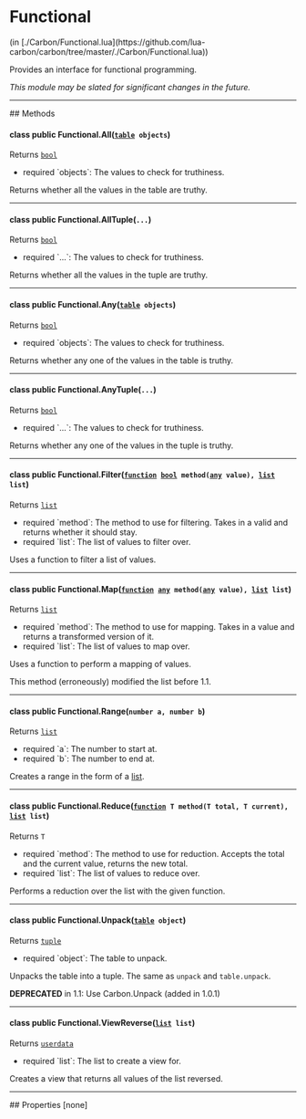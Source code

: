 <h1 class="class-title">Functional</h1>
<span class="file-link">(in [./Carbon/Functional.lua](https://github.com/lua-carbon/carbon/tree/master/./Carbon/Functional.lua))</span><br/>

Provides an interface for functional programming.

*This module may be slated for significant changes in the future.*


<hr />
## Methods
<h4 class="method-name"><span class="doc-scope doc-class">class</span> <span class="doc-visibility doc-public">public</span> Functional.All(<code><a href="Types#table">table</a> objects</code>)</h4>
<p class="method-returns bold">Returns <code><a href="Types#bool">bool</a></code></p>
<ul class="doc-arg-list">
<li><span class="doc-arg-level doc-required">required</span>  `objects`: The values to check for truthiness.</li>
</ul>

Returns whether all the values in the table are truthy.
<hr/>
<h4 class="method-name"><span class="doc-scope doc-class">class</span> <span class="doc-visibility doc-public">public</span> Functional.AllTuple(<code>...</code>)</h4>
<p class="method-returns bold">Returns <code><a href="Types#bool">bool</a></code></p>
<ul class="doc-arg-list">
<li><span class="doc-arg-level doc-required">required</span>  `...`: The values to check for truthiness.</li>
</ul>

Returns whether all the values in the tuple are truthy.
<hr/>
<h4 class="method-name"><span class="doc-scope doc-class">class</span> <span class="doc-visibility doc-public">public</span> Functional.Any(<code><a href="Types#table">table</a> objects</code>)</h4>
<p class="method-returns bold">Returns <code><a href="Types#bool">bool</a></code></p>
<ul class="doc-arg-list">
<li><span class="doc-arg-level doc-required">required</span>  `objects`: The values to check for truthiness.</li>
</ul>

Returns whether any one of the values in the table is truthy.
<hr/>
<h4 class="method-name"><span class="doc-scope doc-class">class</span> <span class="doc-visibility doc-public">public</span> Functional.AnyTuple(<code>...</code>)</h4>
<p class="method-returns bold">Returns <code><a href="Types#bool">bool</a></code></p>
<ul class="doc-arg-list">
<li><span class="doc-arg-level doc-required">required</span>  `...`: The values to check for truthiness.</li>
</ul>

Returns whether any one of the values in the tuple is truthy.
<hr/>
<h4 class="method-name"><span class="doc-scope doc-class">class</span> <span class="doc-visibility doc-public">public</span> Functional.Filter(<code><a href="Types#function">function</a> <a href="Types#bool">bool</a> method(<a href="Types#any">any</a> value), <a href="Types#list">list</a> list</code>)</h4>
<p class="method-returns bold">Returns <code><a href="Types#list">list</a></code></p>
<ul class="doc-arg-list">
<li><span class="doc-arg-level doc-required">required</span>  `method`: The method to use for filtering. Takes in a valid and returns whether it should stay.</li>
<li><span class="doc-arg-level doc-required">required</span>  `list`: The list of values to filter over.</li>
</ul>

Uses a function to filter a list of values.
<hr/>
<h4 class="method-name"><span class="doc-scope doc-class">class</span> <span class="doc-visibility doc-public">public</span> Functional.Map(<code><a href="Types#function">function</a> <a href="Types#any">any</a> method(<a href="Types#any">any</a> value), <a href="Types#list">list</a> list</code>)</h4>
<p class="method-returns bold">Returns <code><a href="Types#list">list</a></code></p>
<ul class="doc-arg-list">
<li><span class="doc-arg-level doc-required">required</span>  `method`: The method to use for mapping. Takes in a value and returns a transformed version of it.</li>
<li><span class="doc-arg-level doc-required">required</span>  `list`: The list of values to map over.</li>
</ul>

Uses a function to perform a mapping of values.

This method (erroneously) modified the list before 1.1.
<hr/>
<h4 class="method-name"><span class="doc-scope doc-class">class</span> <span class="doc-visibility doc-public">public</span> Functional.Range(<code>number a, number b</code>)</h4>
<p class="method-returns bold">Returns <code><a href="Types#list">list</a></code></p>
<ul class="doc-arg-list">
<li><span class="doc-arg-level doc-required">required</span>  `a`: The number to start at.</li>
<li><span class="doc-arg-level doc-required">required</span>  `b`: The number to end at.</li>
</ul>

Creates a range in the form of a <a href="Types#list">list</a>.
<hr/>
<h4 class="method-name"><span class="doc-scope doc-class">class</span> <span class="doc-visibility doc-public">public</span> Functional.Reduce(<code><a href="Types#function">function</a> T method(T total, T current), <a href="Types#list">list</a> list</code>)</h4>
<p class="method-returns bold">Returns <code>T</code></p>
<ul class="doc-arg-list">
<li><span class="doc-arg-level doc-required">required</span>  `method`: The method to use for reduction. Accepts the total and the current value, returns the new total.</li>
<li><span class="doc-arg-level doc-required">required</span>  `list`: The list of values to reduce over.</li>
</ul>

Performs a reduction over the list with the given function.
<hr/>
<h4 class="method-name"><span class="doc-scope doc-class">class</span> <span class="doc-visibility doc-public">public</span> Functional.Unpack(<code><a href="Types#table">table</a> object</code>)</h4>
<p class="method-returns bold">Returns <code><a href="Types#tuple">tuple</a></code></p>
<ul class="doc-arg-list">
<li><span class="doc-arg-level doc-required">required</span>  `object`: The table to unpack.</li>
</ul>

Unpacks the table into a tuple. The same as <code>unpack</code> and <code>table.unpack</code>.

**DEPRECATED** in 1.1: Use Carbon.Unpack (added in 1.0.1)
<hr/>
<h4 class="method-name"><span class="doc-scope doc-class">class</span> <span class="doc-visibility doc-public">public</span> Functional.ViewReverse(<code><a href="Types#list">list</a> list</code>)</h4>
<p class="method-returns bold">Returns <code><a href="Types#userdata">userdata</a></code></p>
<ul class="doc-arg-list">
<li><span class="doc-arg-level doc-required">required</span>  `list`: The list to create a view for.</li>
</ul>

Creates a view that returns all values of the list reversed.

<hr />
## Properties
[none]